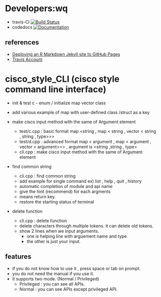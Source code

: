 # Developers:wq
- travis-CI [![Build Status](https://travis-ci.com/cheoljoo/cisco_style_CLI.svg?branch=master)](https://travis-ci.com/cheoljoo/cisco_style_CLI)
- codedocs [![Documentation](https://codedocs.xyz/cheoljoo/cisco_style_CLI.svg)](https://codedocs.xyz/cheoljoo/cisco_style_CLI/)

## references
- [Deploying an R Markdown Jekyll site to GitHub Pages](https://selbydavid.com/2017/06/16/rmarkdown-jekyll/)
- [Travis Account](https://travis-ci.com)


# cisco_style_CLI (cisco style command line interface)
- init & test c - enum / initialize map vector class
- add various example of map with user-defined class /struct as a key
- make cisco input method with the same of Argument element
    - test/c.cpp : basic format  map <string , map < string , vector < string , string , type>>>
    - test/d.cpp : advanced format map < argument , map < argument , vector < argument>>>    , argument is <string ,string , type>
    - cli.cpp : make cisco input method with the same of Argument element

- find common string
    - cli.cpp : find common string
    - add example for single command ex) list , help , quit , history
    - automatic completion of module and api name
    - give the hint (recommend) for each argments
    - <CR> means return key.
    - restore the starting status of terminal

- delete function
    - cli.cpp : delete function
    - delete characters through multiple tokens. it can delete old tokens.
    - show 2 lines when we input arguments.
        - one is helping line with arguement name and type
        - the other is just your input.
## features
- if you do not know how to use it ,  press space or tab on prompt.
- you do not need the manual if you use it.
- it supports two mode. (Normal / Privileged)
    - Privileged : you can see all APIs.
    - Normal : you can see APIs except privileged API.

